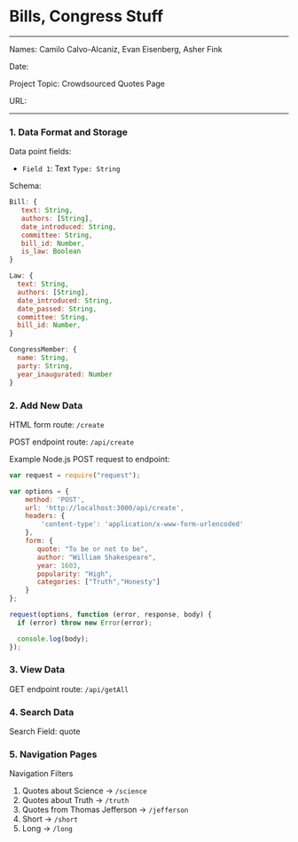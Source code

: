 
# Bills, Congress Stuff

---

Names: Camilo Calvo-Alcaniz,  Evan Eisenberg, Asher Fink

Date:

Project Topic: Crowdsourced Quotes Page

URL:

---

<!-- NOTES -->
<!--
  Handlebars Pages:
  Homepage - laws and Bills
  View Bill
  view Laws
  view congressman
  Form submission
-->

### 1. Data Format and Storage

<!-- TODO: update this -->
Data point fields:
- `Field 1`: Text      `Type: String`

Schema:
```javascript
Bill: {
   text: String,
   authors: [String],
   date_introduced: String,
   committee: String,
   bill_id: Number,
   is_law: Boolean
}

Law: {
  text: String,
  authors: [String],
  date_introduced: String,
  date_passed: String,
  committee: String,
  bill_id: Number,
}

CongressMember: {
  name: String,
  party: String,
  year_inaugurated: Number
}
```

### 2. Add New Data

HTML form route: `/create`

POST endpoint route: `/api/create`

Example Node.js POST request to endpoint:
```javascript
var request = require("request");

var options = {
    method: 'POST',
    url: 'http://localhost:3000/api/create',
    headers: {
        'content-type': 'application/x-www-form-urlencoded'
    },
    form: {
       quote: "To be or not to be",
       author: "William Shakespeare",
       year: 1603,
       popularity: "High",
       categories: ["Truth","Honesty"]
    }
};

request(options, function (error, response, body) {
  if (error) throw new Error(error);

  console.log(body);
});
```

### 3. View Data

GET endpoint route: `/api/getAll`

### 4. Search Data

Search Field: quote

### 5. Navigation Pages

Navigation Filters
1. Quotes about Science -> `/science`
2. Quotes about Truth -> `/truth`
3. Quotes from Thomas Jefferson -> `/jefferson`
4. Short -> `/short`
5. Long -> `/long`

